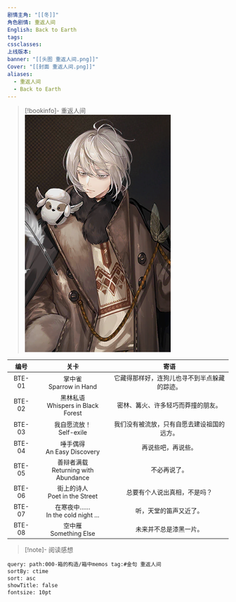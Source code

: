 ```yaml
---
剧情主角: "[[冬]]"
角色剧情: 重返人间
English: Back to Earth
tags: 
cssclasses: 
上线版本: 
banner: "[[头图 重返人间.png]]"
Cover: "[[封面 重返人间.png]]"
aliases:
  - 重返人间
  - Back to Earth
---
```

> [!bookinfo]- 重返人间
> ![封面 重返人间](assets/冬·重返人间.assets/封面%20重返人间.png)
> 
|  编号  |                  关卡                   |                     寄语                     |
| :----: | :-------------------------------------: | :------------------------------------------: |
| BTE-01 |       掌中雀<br/>Sparrow in Hand        | 它藏得那样好，连狗儿也寻不到半点躲藏的踪迹。 |
| BTE-02 |  黑林私语<br/>Whispers in Black Forest  |      密林、篝火、许多轻巧而莽撞的朋友。      |
| BTE-03 |       我自愿流放！<br/>Self-exile       |  我们没有被流放，只有自愿去建设祖国的远方。  |
| BTE-04 |     唾手偶得<br/>An Easy Discovery      |              再说些吧，再说些。              |
| BTE-05 | 善辩者满载<br/>Returning with Abundance |                 不必再说了。                 |
| BTE-06 |    街上的诗人<br/>Poet in the Street    |         总要有个人说出真相，不是吗？         |
| BTE-07 |  在寒夜中……<br/>In the cold night ...   |            听，天堂的笛声又近了。            |
| BTE-08 |        空中雁<br/>Something Else        |            未来并不总是漆黑一片。            |

> [!note]- 阅读感想

~~~~note-gallery
query: path:000-箱的构造/箱中memos tag:#金句 重返人间
sortBy: ctime
sort: asc
showTitle: false
fontsize: 10pt
~~~~

